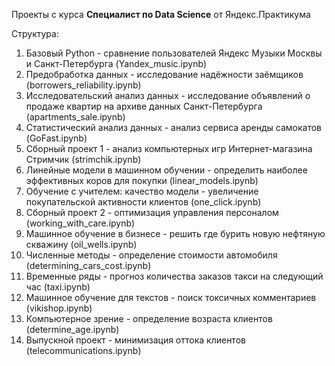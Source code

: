 Проекты с курса __Специалист по Data Science__ от Яндекс.Практикума
 
Структура:
1. Базовый Python - сравнение пользователей Яндекс Музыки Москвы и Санкт-Петербурга (Yandex_music.ipynb)
2. Предобработка данных - исследование надёжности заёмщиков (borrowers_reliability.ipynb)
3. Исследовательский анализ данных - исследование объявлений о продаже квартир на архиве данных Санкт-Петербурга (apartments_sale.ipynb)
4. Статистический анализ данных - анализ сервиса аренды самокатов (GoFast.ipynb)
5. Сборный проект 1 - анализ компьютерных игр Интернет-магазина Стримчик (strimchik.ipynb)
6. Линейные модели в машинном обучении - определить наиболее эффективных коров для покупки (linear_models.ipynb)
7. Обучение с учителем: качество модели - увеличение покупательской активности клиентов (one_click.ipynb)
8. Сборный проект 2 - оптимизация управления персоналом (working_with_care.ipynb)
9. Машинное обучение в бизнесе - решить где бурить новую нефтяную скважину (oil_wells.ipynb)
10. Численные методы - определение стоимости автомобиля (determining_cars_cost.ipynb)
11. Временные ряды - прогноз количества заказов такси на следующий час (taxi.ipynb)
12. Машинное обучение для текстов - поиск токсичных комментариев (vikishop.ipynb)
13. Компьютерное зрение - определение возраста клиентов (determine_age.ipynb)
14. Выпускной проект - минимизация оттока клиентов (telecommunications.ipynb)